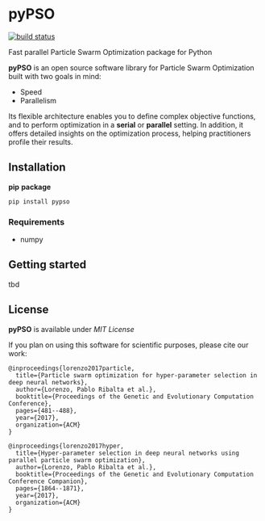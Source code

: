 # pyPSO

[![build status](
  http://img.shields.io/travis/pribalta/repo/master.svg?style=flat)](
 https://travis-ci.org/pribalta/pyPso)

Fast parallel Particle Swarm Optimization package for Python

__pyPSO__ is an open source software library for Particle Swarm Optimization built with two goals in mind:
  * Speed
  * Parallelism
  
Its flexible architecture enables you to define complex objective functions, and to perform optimization in a __serial__ or __parallel__ setting. In addition, it offers detailed insights on the optimization process, helping practitioners profile their results.

## Installation

__pip__ __package__

```
pip install pypso
```

### Requirements

  * numpy

## Getting started

tbd

## License

__pyPSO__ is available under *MIT License*

If you plan on using this software for scientific purposes, please cite our work:
```
@inproceedings{lorenzo2017particle,
  title={Particle swarm optimization for hyper-parameter selection in deep neural networks},
  author={Lorenzo, Pablo Ribalta et al.},
  booktitle={Proceedings of the Genetic and Evolutionary Computation Conference},
  pages={481--488},
  year={2017},
  organization={ACM}
}
```
```
@inproceedings{lorenzo2017hyper,
  title={Hyper-parameter selection in deep neural networks using parallel particle swarm optimization},
  author={Lorenzo, Pablo Ribalta et al.},
  booktitle={Proceedings of the Genetic and Evolutionary Computation Conference Companion},
  pages={1864--1871},
  year={2017},
  organization={ACM}
}
```

 

